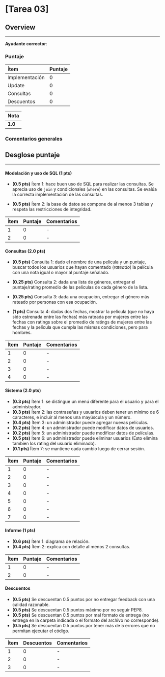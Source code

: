 # [Tarea 03]

## Overview
----------

**Ayudante corrector**: 

### Puntaje
| Ítem | Puntaje |
|:--------|:--------|
| Implementación | 0 |
| Update | 0 |
| Consultas | 0 |
| Descuentos | 0 |


| Nota |
|:-----|
| **1.0** |
	
### Comentarios generales



## Desglose puntaje
----------


#### Modelación y uso de SQL **(1 pts)**
* **(0.5 pts)** Ítem 1: hace buen uso de SQL para realizar las consultas. Se aprecia uso de `join` y condicionales (`where`) en las consultas. Se evalúa la correcta implementación de las consultas.

* **(0.5 pts)** Ítem 2: la base de datos se compone de al menos 3 tablas y respeta las restricciones de integridad.


| Ítem | Puntaje | Comentarios |
|:--------|:--------|:--------|
| 1 | 0 | - |
| 2 | 0 | - |


#### Consultas **(2.0 pts)**
* **(0.5 pts)** Consulta 1:  dado el nombre de una película y un puntaje, buscar todos los usuarios que hayan comentado (*rateado*) la película con una nota igual o mayor al puntaje señalado.

* **(0.25 pts)** Consulta 2: dada una lista de géneros, entregar el puntaje/rating promedio de las películas de cada género de la lista.

* **(0.25 pts)** Consulta 3: dada una ocupación, entregar el género más rateado por personas con esa ocupación.

* **(1 pts)** Consulta 4: dadas dos fechas, mostrar la película (que no haya sido estrenada entre las fechas) más rateada por mujeres entre las fechas con ratings sobre el promedio de ratings de mujeres entre las fechas y la película que cumpla las mismas condiciones, pero para hombres.

| Ítem | Puntaje | Comentarios |
|:--------|:--------|:--------|
| 1 | 0 | - |
| 2 | 0 | - |
| 3 | 0 | - |
| 4 | 0 | - |

#### Sistema **(2.0 pts)**
* **(0.3 pts)** Ítem 1: se distingue un menú diferente para el usuario y para el administrador.
* **(0.3 pts)** Ítem 2: las contraseñas y usuarios deben tener un mínimo de 6 caracteres, e incluir al menos una mayúscula y un número.
* **(0.4 pts)** Ítem 3: un administrador puede agregar nuevas películas.
* **(0.2 pts)** Ítem 4: un administrador puede modificar datos de usuarios.
* **(0.2 pts)** Ítem 5: un administrador puede modificar datos de películas.
* **(0.5 pts)** Ítem 6: un administrador puede eliminar usuarios (Esto elimina tambien los rating del usuario eliminado).
* **(0.1 pts)** Ítem 7: se mantiene cada cambio luego de cerrar sesión.

| Ítem | Puntaje | Comentarios |
|:--------|:--------|:--------|
| 1 | 0 | - |
| 2 | 0 | - |
| 3 | 0 | - |
| 4 | 0 | - |
| 5 | 0 | - |
| 6 | 0 | - |
| 7 | 0 | - |


#### Informe **(1 pts)**

* **(0.6 pts)** Ítem 1: diagrama de relación.
* **(0.4 pts)** Ítem 2: explica con detalle al menos 2 consultas.



| Ítem | Puntaje | Comentarios |
|:--------|:--------|:--------|
| 1 | 0 | - |
| 2 | 0 | - |



#### Descuentos

* **(0.5 pts)** Se descuentan 0.5 puntos por no entregar feedback con una calidad razonable.
* **(0.5 pts)** Se descuentan 0.5 puntos máximo por no seguir PEP8.
* **(0.5 pts)** Se descuentan 0.5 puntos por mal formato de entrega (no entrega en la carpeta indicada o el formato del archivo no corresponde).
* **(0.5 pts)** Se descuentan 0.5 puntos por tener más de 5 errores que no permitan ejecutar el código.


| Ítem | Descuentos| Comentarios |
|:--------|:--------|:--------|
| 1 | 0 | - |
| 2 | 0 | - |
| 3 | 0 | - |
